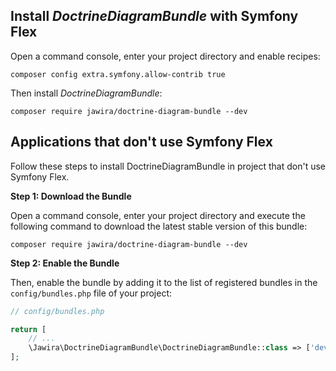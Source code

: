 ## Install _DoctrineDiagramBundle_ with Symfony Flex

Open a command console, enter your project directory and enable recipes:

```console
composer config extra.symfony.allow-contrib true
```

Then install _DoctrineDiagramBundle_:

```console
composer require jawira/doctrine-diagram-bundle --dev
```

## Applications that don't use Symfony Flex

Follow these steps to install DoctrineDiagramBundle in project that don't use
Symfony Flex.

**Step 1: Download the Bundle**

Open a command console, enter your project directory and execute the following
command to download the latest stable version of this bundle:

```console
composer require jawira/doctrine-diagram-bundle --dev
```

**Step 2: Enable the Bundle**

Then, enable the bundle by adding it to the list of registered bundles in
the `config/bundles.php` file of your project:

```php
// config/bundles.php

return [
    // ...
    \Jawira\DoctrineDiagramBundle\DoctrineDiagramBundle::class => ['dev' => true, 'test' => true ],
];
```
